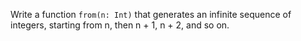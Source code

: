 

Write a function `from(n: Int)` that generates an infinite sequence of
integers, starting from n, then n + 1, n + 2, and so on.
